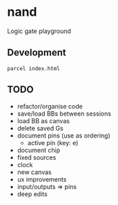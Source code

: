 # nand

Logic gate playground

## Development

```
parcel index.html
```

## TODO

 - refactor/organise code
 - save/load BBs between sessions
 - load BB as canvas
 - delete saved Gs
 - document pins (use as ordering)
   - active pin (key: e)
 - document chip
 - fixed sources
 - clock
 - new canvas
 - ux improvements
 - input/outputs => pins
 - deep edits
